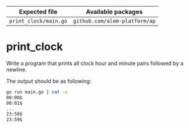 | Expected file         | Available packages            |
| --------------------- | ----------------------------- |
| `print_clock/main.go` | `github.com/alem-platform/ap` |

# print_clock


Write a program that prints all clock hour and minute pairs followed by a newline.

The output should be as following:

```sh
go run main.go | cat -e
00:00$
00:01$
...
23:58$
23:59$
```
